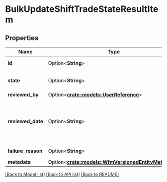 # BulkUpdateShiftTradeStateResultItem

## Properties

Name | Type | Description | Notes
------------ | ------------- | ------------- | -------------
**id** | Option<**String**> | The globally unique identifier for the object. | [optional][readonly]
**state** | Option<**String**> | The state of the shift trade after the update request is processed | [optional]
**reviewed_by** | Option<[**crate::models::UserReference**](UserReference.md)> |  | [optional]
**reviewed_date** | Option<**String**> | The date the request was reviewed, if applicable. Date time is represented as an ISO-8601 string. For example: yyyy-MM-ddTHH:mm:ss[.mmm]Z | [optional]
**failure_reason** | Option<**String**> | The reason the update failed, if applicable | [optional]
**metadata** | Option<[**crate::models::WfmVersionedEntityMetadata**](WfmVersionedEntityMetadata.md)> |  | [optional]

[[Back to Model list]](../README.md#documentation-for-models) [[Back to API list]](../README.md#documentation-for-api-endpoints) [[Back to README]](../README.md)


